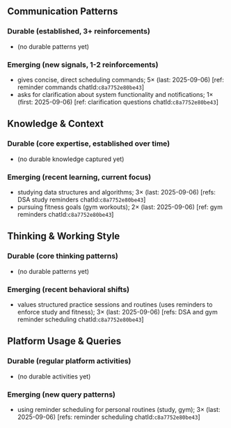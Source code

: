 ## Communication Patterns
### Durable (established, 3+ reinforcements)
- (no durable patterns yet)

### Emerging (new signals, 1-2 reinforcements)
- gives concise, direct scheduling commands; 5× (last: 2025-09-06) [ref: reminder commands chatId:`c8a7752e80be43`]
- asks for clarification about system functionality and notifications; 1× (first: 2025-09-06) [ref: clarification questions chatId:`c8a7752e80be43`]

## Knowledge & Context
### Durable (core expertise, established over time)
- (no durable knowledge captured yet)

### Emerging (recent learning, current focus)
- studying data structures and algorithms; 3× (last: 2025-09-06) [refs: DSA study reminders chatId:`c8a7752e80be43`]
- pursuing fitness goals (gym workouts); 2× (last: 2025-09-06) [ref: gym reminders chatId:`c8a7752e80be43`]

## Thinking & Working Style
### Durable (core thinking patterns)
- (no durable patterns yet)

### Emerging (recent behavioral shifts)
- values structured practice sessions and routines (uses reminders to enforce study and fitness); 3× (last: 2025-09-06) [refs: DSA and gym reminder scheduling chatId:`c8a7752e80be43`]

## Platform Usage & Queries
### Durable (regular platform activities)
- (no durable activities yet)

### Emerging (new query patterns)
- using reminder scheduling for personal routines (study, gym); 3× (last: 2025-09-06) [refs: reminder scheduling chatId:`c8a7752e80be43`]